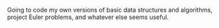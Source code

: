 Going to code my own versions of basic data structures and algorithms,  project Euler problems, and whatever else seems useful.
